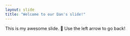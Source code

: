 ```yaml
---
layout: slide
title: "Welcome to our Dan's slide!"
---
```

This is my awesome slide. :tada:
Use the left arrow to go  back!
